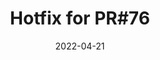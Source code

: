 ---
title: "Hotfix for PR#76"
content-type: ""
date: 2022-04-21
entry-type: 
entry-category: integration
connection-id: 
connection-version: 
pull-request: "https://github.com/singer-io/tap-mambu/pull/79"
---
